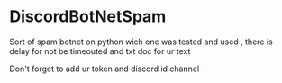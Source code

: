 # DiscordBotNetSpam
Sort of spam botnet on python wich one was tested and used , there is delay for not be timeouted and txt doc for ur text 

Don't forget to add ur token and discord id channel 

